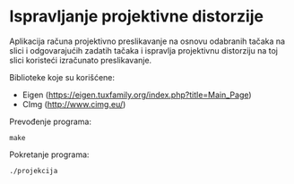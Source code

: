 # Ispravljanje projektivne distorzije
Aplikacija računa projektivno preslikavanje na osnovu odabranih tačaka na slici i odgovarajućih zadatih tačaka i ispravlja
projektivnu distorziju na toj slici koristeći izračunato preslikavanje.

Biblioteke koje su korišćene:
  - Eigen (https://eigen.tuxfamily.org/index.php?title=Main_Page)
  - CImg  (http://www.cimg.eu/)

Prevođenje programa:
```
make
```

Pokretanje programa:
```
./projekcija
```
